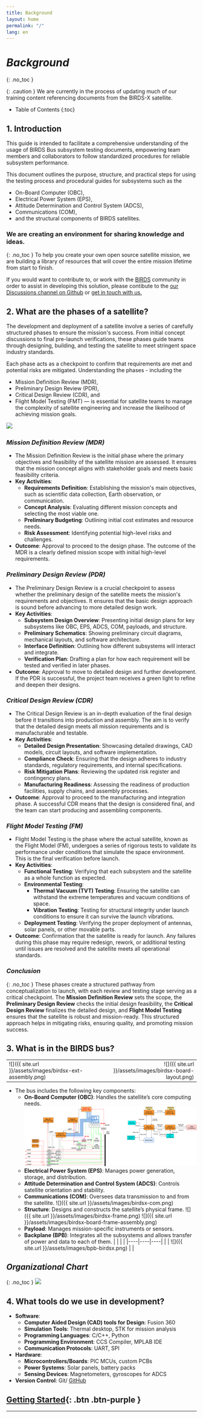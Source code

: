 ```yaml
---
title: Background
layout: home
permalink: "/"
lang: en
---
```


# *Background*
{: .no_toc }

{: .caution }
We are currently in the process of updating much of our training content referencing documents from the BIRDS-X satellite.

- Table of Contents
{:toc}

## **1. Introduction**
  
   This guide is intended to facilitate a comprehensive understanding of the usage of BIRDS Bus subsystem testing documents, empowering team members and collaborators to follow standardized procedures for reliable subsystem performance. 

   This document outlines the purpose, structure, and practical steps for using the testing process and procedural guides for subsystems such as the 
   - On-Board Computer (OBC), 
   - Electrical Power System (EPS), 
   - Attitude Determination and Control System (ADCS), 
   - Communications (COM), 
   - and the structural components of BIRDS satellites.

### We are creating an environment for sharing knowledge and ideas.
{: .no_toc }
To help you create your own open source satellite mission, we are building a library of resources that will cover the entire mission lifetime from start to finish. 

If you would want to contribute to, or work with the [BIRDS] community in order to assist in developing this solution, please contibute to the [our Discussions channel on Github] or [get in touch with us.]

## **2. What are the phases of a satellite?**
  The development and deployment of a satellite involve a series of carefully structured phases to ensure the mission's success. From initial concept discussions to final pre-launch verifications, these phases guide teams through designing, building, and testing the satellite to meet stringent space industry standards. 
    
  Each phase acts as a checkpoint to confirm that requirements are met and potential risks are mitigated. Understanding the phases - including the
  - Mission Definition Review (MDR), 
  - Preliminary Design Review (PDR), 
  - Critical Design Review (CDR), and 
  - Flight Model Testing (FMT) 
  — is essential for satellite teams to manage the complexity of satellite engineering and increase the likelihood of achieving mission goals.

[![](https://mermaid.ink/img/pako:eNqNVU2PmzAQ_SuWDz3BCkPIB7dts6kqFbXaVQ-tuFh4QqyCTW2TNo32v3eApOySsLu5xGZmnt97M5gjzbUAmlDf9zOVa7WVRZIpQtwOKkiIAp2pLlZw5VwbwZh0JZAH7qAspQOSyhKs0wpsHxcY2WhTcUfId_z5aeqv133MQu6kxmUqrW0XeGYOtSMC9lDqGkSfl67v2z-SVGdwj-RGOo_w0CNhwGZ-wPww8MjsVHFLHLc_sYKzIYHFHlmJ50cPxHu9jeHdcwFWFqrP5UqjA-YE2fIYEAlp8UegZzk1P5SaixMY4oizsgqU6_YO9UhV9PVfTzqvCY3OOkI_GnSOqSWDGS2ziI2YvW_sUwoT-tC2rcMHnbuLEcSdKqQCMMiaVDgvJZHKQXHy7d1zRR8mO3cW87RrV4ic01jY6mHhZPus3rrf3MClvE36IoXID1ZvohBEnaXLEYVNKYude92KF5DDeScuHiF_NLrBEbEH66AaBBrYy3a8XmsejkkUXDRP-E77d6fJm4QYvMH3h0UjlC819Bp5SeqSt1IN7IAby8s3QM6uNHJj4FcDKj_ge6iNkKr38NPt_bdpxGFK42hyMLAtcg_mQJwmn3mj8h2pjd5LAeZ1rmzuXVDtQaZrWTBl1ws140PW0ta6s5N6tAK8P6XAm_nYZmW0u5AzmuBSwJY3pctoph4xlTdOPxxUThNnGvAojlCxo8mWlxZ3Td1ex2vJcUar_09BSKdN2t_93SfAozVXNDnSPzRhLL5ZzIJluFzF82AWLpYePdAEtzcsXsyiKF7NozAOHz36V2tEZV31j27dknj8B6oH7-0?type=png)](https://mermaid.live/edit#pako:eNqNVU2PmzAQ_SuWDz3BCkPIB7dts6kqFbXaVQ-tuFh4QqyCTW2TNo32v3eApOySsLu5xGZmnt97M5gjzbUAmlDf9zOVa7WVRZIpQtwOKkiIAp2pLlZw5VwbwZh0JZAH7qAspQOSyhKs0wpsHxcY2WhTcUfId_z5aeqv133MQu6kxmUqrW0XeGYOtSMC9lDqGkSfl67v2z-SVGdwj-RGOo_w0CNhwGZ-wPww8MjsVHFLHLc_sYKzIYHFHlmJ50cPxHu9jeHdcwFWFqrP5UqjA-YE2fIYEAlp8UegZzk1P5SaixMY4oizsgqU6_YO9UhV9PVfTzqvCY3OOkI_GnSOqSWDGS2ziI2YvW_sUwoT-tC2rcMHnbuLEcSdKqQCMMiaVDgvJZHKQXHy7d1zRR8mO3cW87RrV4ic01jY6mHhZPus3rrf3MClvE36IoXID1ZvohBEnaXLEYVNKYude92KF5DDeScuHiF_NLrBEbEH66AaBBrYy3a8XmsejkkUXDRP-E77d6fJm4QYvMH3h0UjlC819Bp5SeqSt1IN7IAby8s3QM6uNHJj4FcDKj_ge6iNkKr38NPt_bdpxGFK42hyMLAtcg_mQJwmn3mj8h2pjd5LAeZ1rmzuXVDtQaZrWTBl1ws140PW0ta6s5N6tAK8P6XAm_nYZmW0u5AzmuBSwJY3pctoph4xlTdOPxxUThNnGvAojlCxo8mWlxZ3Td1ex2vJcUar_09BSKdN2t_93SfAozVXNDnSPzRhLL5ZzIJluFzF82AWLpYePdAEtzcsXsyiKF7NozAOHz36V2tEZV31j27dknj8B6oH7-0)


### *Mission Definition Review (MDR)*
- The Mission Definition Review is the initial phase where the primary objectives and feasibility of the satellite mission are assessed. It ensures that the mission concept aligns with stakeholder goals and meets basic feasibility criteria.
- **Key Activities**:
  - **Requirements Definition**: Establishing the mission's main objectives, such as scientific data collection, Earth observation, or communication.
  - **Concept Analysis**: Evaluating different mission concepts and selecting the most viable one.
  - **Preliminary Budgeting**: Outlining initial cost estimates and resource needs.
  - **Risk Assessment**: Identifying potential high-level risks and challenges.
- **Outcome**: Approval to proceed to the design phase. The outcome of the MDR is a clearly defined mission scope with initial high-level requirements.

### *Preliminary Design Review (PDR)*
- The Preliminary Design Review is a crucial checkpoint to assess whether the preliminary design of the satellite meets the mission's requirements and objectives. It ensures that the basic design approach is sound before advancing to more detailed design work.
- **Key Activities**:
  - **Subsystem Design Overview**: Presenting initial design plans for key subsystems like OBC, EPS, ADCS, COM, payloads, and structure.
  - **Preliminary Schematics**: Showing preliminary circuit diagrams, mechanical layouts, and software architecture.
  - **Interface Definition**: Outlining how different subsystems will interact and integrate.
  - **Verification Plan**: Drafting a plan for how each requirement will be tested and verified in later phases.
- **Outcome**: Approval to move to detailed design and further development. If the PDR is successful, the project team receives a green light to refine and deepen their designs.

### *Critical Design Review (CDR)*
- The Critical Design Review is an in-depth evaluation of the final design before it transitions into production and assembly. The aim is to verify that the detailed design meets all mission requirements and is manufacturable and testable.
- **Key Activities**:
  - **Detailed Design Presentation**: Showcasing detailed drawings, CAD models, circuit layouts, and software implementation.
  - **Compliance Check**: Ensuring that the design adheres to industry standards, regulatory requirements, and internal specifications.
  - **Risk Mitigation Plans**: Reviewing the updated risk register and contingency plans.
  - **Manufacturing Readiness**: Assessing the readiness of production facilities, supply chains, and assembly processes.
- **Outcome**: Approval to proceed to the manufacturing and integration phase. A successful CDR means that the design is considered final, and the team can start producing and assembling components.

### *Flight Model Testing (FM)*
- Flight Model Testing is the phase where the actual satellite, known as the Flight Model (FM), undergoes a series of rigorous tests to validate its performance under conditions that simulate the space environment. This is the final verification before launch.
- **Key Activities**:
  - **Functional Testing**: Verifying that each subsystem and the satellite as a whole function as expected.
  - **Environmental Testing**:
    - **Thermal Vacuum (TVT) Testing**: Ensuring the satellite can withstand the extreme temperatures and vacuum conditions of space.
    - **Vibration Testing**: Testing for structural integrity under launch conditions to ensure it can survive the launch vibrations.
  - **Deployment Testing**: Verifying the proper deployment of antennas, solar panels, or other movable parts.
- **Outcome**: Confirmation that the satellite is ready for launch. Any failures during this phase may require redesign, rework, or additional testing until issues are resolved and the satellite meets all operational standards.

### *Conclusion*
{: .no_toc }
These phases create a structured pathway from conceptualization to launch, with each review and testing stage serving as a critical checkpoint. The **Mission Definition Review** sets the scope, the **Preliminary Design Review** checks the initial design feasibility, the **Critical Design Review** finalizes the detailed design, and **Flight Model Testing** ensures that the satellite is robust and mission-ready. This structured approach helps in mitigating risks, ensuring quality, and promoting mission success.

## **3. What is in the BIRDS bus?**

|                                                                  |                                                               | 
| :--------------------------------------------------------------- |  -----------------------------------------------------------: |
| ![]({{ site.url }}/assets/images/birdsx-ext-assembly.png)        |   ![]({{ site.url }}/assets/images/birdsx-board-layout.png)   |


- The bus includes the following key components:
     - **On-Board Computer (OBC)**: Handles the satellite’s core computing needs.
          ![](https://github.com/BIRDSOpenSource/BIRDSX-PCB_Design/blob/main/OBC/BIRDS-X_OBC.png)
     - **Electrical Power System (EPS)**: Manages power generation, storage, and distribution.
     - **Attitude Determination and Control System (ADCS)**: Controls satellite orientation and stability.
     - **Communications (COM)**: Oversees data transmission to and from the satellite.
          ![]({{ site.url }}/assets/images/birdsx-com.png)
     - **Structure**: Designs and constructs the satellite’s physical frame.
          ![]({{ site.url }}/assets/images/birdsx-frame.png)
          ![]({{ site.url }}/assets/images/birdsx-board-frame-assembly.png)
     - **Payload**: Manages mission-specific instruments or sensors.
     - **Backplane (BPB)**: Integrates all the subsystems and allows transfer of power and data to each of them.
|    |    |    |
|----|----|----|
|    |  ![]({{ site.url }}/assets/images/bpb-birdsx.png)  |   |


## *Organizational Chart*
{: .no_toc }
[![](https://mermaid.ink/img/pako:eNp1kV1vgjAUhv9Kc65cgqaVL-ViiYBxX0wTdrXiRQdVSYCaUrI58b-vMmO2hTXnoud9n5yck_cIqcg4eLApxHu6Y1KhlzCpkH4zGjPFiyJXfI2Gw1vkDxZSNFWGYr4teaVu_uGCQbxnKf-DBZ0X0hU7FIJl65_qnEYsr5Df1Bc57OQ24uUbl8hp0YJGeV3nohqSXsRt0d0VGV-Q-S-EtOiexko2qWok70XGLXqgwTLqNc0WPdJZGMS9rtWiJzpf9Zt2iyK69INeU1_3TP2VvwYDSi5Llmc6j-MZTUDteMkT8PQ34xvWFCqBpDpplDVKxIcqBU-fxA3Q0Wx34G1YUeuu2Wc6lDBnW8nKq8qzXAkZfSfeBW_AnlXgHeEDPOKQke1MiS7sTrFtuwYcwDOJNcLndjIlpoWJczLgUwg9FY8ch0zwBLumPcaOg61u3Gtnnrc6fQFYEbPP?type=png)](https://mermaid.live/edit#pako:eNp1kV1vgjAUhv9Kc65cgqaVL-ViiYBxX0wTdrXiRQdVSYCaUrI58b-vMmO2hTXnoud9n5yck_cIqcg4eLApxHu6Y1KhlzCpkH4zGjPFiyJXfI2Gw1vkDxZSNFWGYr4teaVu_uGCQbxnKf-DBZ0X0hU7FIJl65_qnEYsr5Df1Bc57OQ24uUbl8hp0YJGeV3nohqSXsRt0d0VGV-Q-S-EtOiexko2qWok70XGLXqgwTLqNc0WPdJZGMS9rtWiJzpf9Zt2iyK69INeU1_3TP2VvwYDSi5Llmc6j-MZTUDteMkT8PQ34xvWFCqBpDpplDVKxIcqBU-fxA3Q0Wx34G1YUeuu2Wc6lDBnW8nKq8qzXAkZfSfeBW_AnlXgHeEDPOKQke1MiS7sTrFtuwYcwDOJNcLndjIlpoWJczLgUwg9FY8ch0zwBLumPcaOg61u3Gtnnrc6fQFYEbPP)


## **4. What tools do we use in development?**
   - **Software**:
     - **Computer Aided Design (CAD) tools for Design**: Fusion 360
     - **Simulation Tools**: Thermal desktop, STK for mission analysis
     - **Programming Languages**: C/C++, Python 
     - **Programming Environment**: CCS Compiler, MPLAB IDE
     - **Communication Protocols**: UART, SPI
   - **Hardware**:
     - **Microcontrollers/Boards**: PIC MCUs, custom PCBs
     - **Power Systems**: Solar panels, battery packs
     - **Sensing Devices**: Magnetometers, gyroscopes for ADCS
   - **Version Control**: Git/ [GitHub] 

## [Getting Started]({{site.url}}/get-started){: .btn .btn-purple }

----

[GitHub Issues.]: https://github.com/BIRDSOpenSource/Build-A-Satellite/issues
[GitHub]: https://github.com/BIRDSOpenSource
[our Discussions channel on Github]: https://github.com/orgs/BIRDSOpenSource/discussions/categories/ideas
[BIRDS]: https://birds-project.com/
[get in touch with us.]: mailto:info@kyutech-laseine.net
